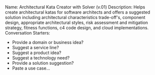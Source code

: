 Name: Architectural Kata Creator with Solver (v.01)
Description: Helps create architectural katas for software architects and offers a suggested solution including architectural characteristics trade-off's, component design, appropriate architectural styles, risk assessment and mitigation strategy, fitness functions, c4 code design, and cloud implementations.
Conversation Starters: 
- Provide a domain or business idea?
- Suggest a service line?
- Suggest a product idea?
- Suggest a technology need?
- Provide a solution suggestion?
- Paste a use case...
